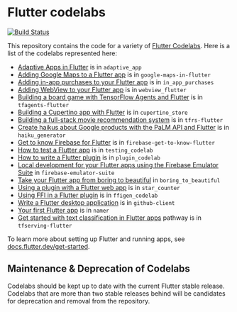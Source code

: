 # Flutter codelabs

[![Build Status](https://github.com/flutter/codelabs/workflows/Flutter%20CI/badge.svg)](https://github.com/flutter/codelabs/actions?workflow=Flutter%20CI)

This repository contains the code for a variety of [Flutter Codelabs](https://codelabs.developers.google.com/?product=flutter). 
Here is a list of the codelabs represented here:

  - [Adaptive Apps in Flutter](https://codelabs.developers.google.com/codelabs/flutter-adaptive-app) is in `adaptive_app`
  - [Adding Google Maps to a Flutter app](https://codelabs.developers.google.com/codelabs/google-maps-in-flutter) is in `google-maps-in-flutter`
  - [Adding in-app purchases to your Flutter app](https://codelabs.developers.google.com/codelabs/flutter-in-app-purchases) is in `in_app_purchases`
  - [Adding WebView to your Flutter app](https://codelabs.developers.google.com/codelabs/flutter-webview) is in `webview_flutter`
  - [Building a board game with TensorFlow Agents and Flutter](https://codelabs.developers.google.com/tfagents-flutter) is in `tfagents-flutter`  
  - [Building a Cupertino app with Flutter](https://codelabs.developers.google.com/codelabs/flutter-cupertino) is in `cupertino_store`
  - [Building a full-stack movie recommendation system](https://codelabs.developers.google.com/tfrecommenders-flutter) is in `tfrs-flutter`
  - [Create haikus about Google products with the PaLM API and Flutter](https://codelabs.developers.google.com/haiku-generator#0) is in `haiku_generator`
  - [Get to know Firebase for Flutter](https://firebase.google.com/codelabs/firebase-get-to-know-flutter) is in `firebase-get-to-know-flutter`
  - [How to test a Flutter app](https://codelabs.developers.google.com/codelabs/flutter-app-testing) is in `testing_codelab`
  - [How to write a Flutter plugin](https://codelabs.developers.google.com/codelabs/write-flutter-plugin) is in `plugin_codelab`
  - [Local development for your Flutter apps using the Firebase Emulator Suite](https://firebase.google.com/codelabs/get-started-firebase-emulators-and-flutter) in `firebase-emulator-suite`
  - [Take your Flutter app from boring to beautiful](https://codelabs.developers.google.com/codelabs/flutter-boring-to-beautiful) in `boring_to_beautiful`
  - [Using a plugin with a Flutter web app](https://codelabs.developers.google.com/codelabs/web-url-launcher) is in `star_counter`
  - [Using FFI in a Flutter plugin](https://codelabs.developers.google.com/codelabs/flutter-ffigen) is in `ffigen_codelab`
  - [Write a Flutter desktop application](https://codelabs.developers.google.com/codelabs/flutter-github-client) is in `github-client`
  - [Your first Flutter app](https://codelabs.developers.google.com/codelabs/flutter-codelab-first) is in `namer`
  - [Get started with text classification in Flutter apps](https://developers.google.com/learn/pathways/text-classification-flutter) pathway is in `tfserving-flutter`

To learn more about setting up Flutter and running apps, see
[docs.flutter.dev/get-started][].

[docs.flutter.dev/get-started]: https://docs.flutter.dev/get-started

## Maintenance & Deprecation of Codelabs

Codelabs should be kept up to date with the current Flutter stable release. Codelabs that are more than two stable releases 
behind will be candidates for deprecation and removal from the repository.
